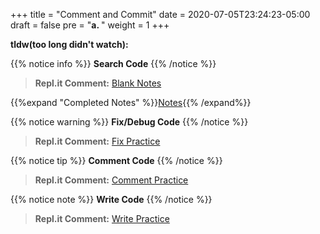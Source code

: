 +++
title = "Comment and Commit"
date = 2020-07-05T23:24:23-05:00
draft = false
pre = "<b>a. </b>"
weight = 1
+++

**tldw(too long didn't watch):**

{{% notice info %}}
**Search Code**
{{% /notice %}}

>**Repl.it Comment:**
[Blank Notes](https://repl.it/@CodeWithGamez/commentandcommitblanknotes#main.py)

{{%expand "Completed Notes" %}}[Notes](https://repl.it/@CodeWithGamez/commentandcommitblanknotes#main.py){{% /expand%}}

{{% notice warning %}}
**Fix/Debug Code**
{{% /notice %}}

>**Repl.it Comment:**
[Fix Practice](https://repl.it/@CodeWithGamez/commentandcommitfix)

{{% notice tip %}}
**Comment Code**
{{% /notice %}}

>**Repl.it Comment:**
[Comment Practice](https://repl.it/@CodeWithGamez/commentandcommitcomment)

{{% notice note %}}
**Write Code**
{{% /notice %}}

>**Repl.it Comment:**
[Write Practice](https://repl.it/@CodeWithGamez/commentandcommitwrite)
